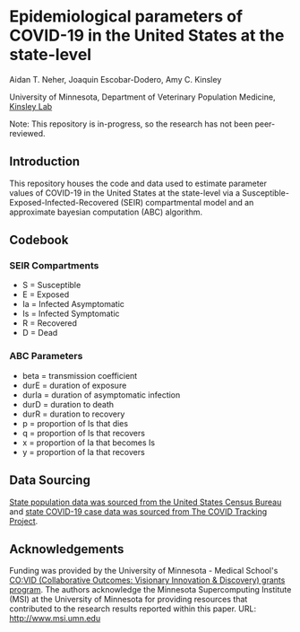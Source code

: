 # Epidemiological parameters of COVID-19 in the United States at the state-level
Aidan T. Neher, Joaquin Escobar-Dodero, Amy C. Kinsley


University of Minnesota, Department of Veterinary Population Medicine, [Kinsley Lab](http://kinsleylab.umn.edu/)


Note: This repository is in-progress, so the research has not been peer-reviewed.


## Introduction
This repository houses the code and data used to estimate parameter values of COVID-19 in the United States at the state-level via a Susceptible-Exposed-Infected-Recovered (SEIR) compartmental model and an approximate bayesian computation (ABC) algorithm.


## Codebook
### SEIR Compartments
* S = Susceptible
* E = Exposed
* Ia = Infected Asymptomatic
* Is = Infected Symptomatic
* R = Recovered
* D = Dead

### ABC Parameters
* beta = transmission coefficient
* durE = duration of exposure
* durIa = duration of asymptomatic infection
* durD = duration to death
* durR = duration to recovery
* p = proportion of Is that dies
* q = proportion of Is that recovers
* x = proportion of Ia that becomes Is
* y = proportion of Ia that recovers

## Data Sourcing
[State population data was sourced from the United States Census Bureau](https://www.census.gov/data/datasets/time-series/demo/popest/2010s-state-total.html#par_textimage_500989927) and [state COVID-19 case data was sourced from The COVID Tracking Project](https://covidtracking.com/data).  

## Acknowledgements
Funding was provided by the University of Minnesota - Medical School's [CO:VID (Collaborative Outcomes: Visionary Innovation &amp; Discovery) grants program](https://clinicalaffairs.umn.edu/umn-covid-19-research/parameter-values-covid-19-united-states.). The authors acknowledge the Minnesota Supercomputing Institute (MSI) at the University of Minnesota for providing resources that contributed to the research results reported within this paper. URL: http://www.msi.umn.edu 
